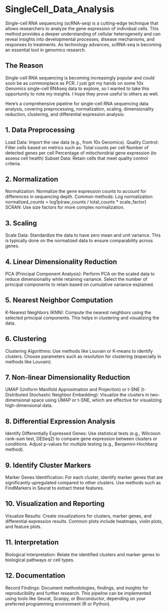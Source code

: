 # SingleCell_Data_Analysis
Single-cell RNA sequencing (scRNA-seq) is a cutting-edge technique that allows researchers to analyze the gene expression of individual cells. This method provides a deeper understanding of cellular heterogeneity and can reveal insights into developmental processes, disease mechanisms, and responses to treatments. As technology advances, scRNA-seq is becoming an essential tool in genomics research.

## The Reason 
Single-cell RNA sequencing is becoming increasingly popular and could soon be as commonplace as PCR. I just got my hands on some 10x Genomics single-cell RNAseq data to explore, so I wanted to take this opportunity to note my insights. I hope they prove useful to others as well.

Here’s a comprehensive pipeline for single-cell RNA sequencing data analysis, covering preprocessing, normalization, scaling, dimensionality reduction, clustering, and differential expression analysis:

## 1. Data Preprocessing
Load Data: Import the raw data (e.g., from 10x Genomics).
Quality Control: Filter cells based on metrics such as:
Total counts per cell
Number of detected genes per cell
Percentage of mitochondrial gene expression (to assess cell health)
Subset Data: Retain cells that meet quality control criteria.


## 2. Normalization
Normalization: Normalize the gene expression counts to account for differences in sequencing depth.
Common methods:
Log normalization: normalized_counts = log1p(raw_counts / total_counts * scale_factor)
SCRAN: Use size factors for more complex normalization.


## 3. Scaling
Scale Data: Standardize the data to have zero mean and unit variance.
This is typically done on the normalized data to ensure comparability across genes.

## 4. Linear Dimensionality Reduction
PCA (Principal Component Analysis):
Perform PCA on the scaled data to reduce dimensionality while retaining variance.
Select the number of principal components to retain based on cumulative variance explained.

## 5. Nearest Neighbor Computation
K-Nearest Neighbors (KNN):
Compute the nearest neighbors using the selected principal components.
This helps in clustering and visualizing the data.

## 6. Clustering
Clustering Algorithms:
Use methods like Louvain or K-means to identify clusters.
Choose parameters such as resolution for clustering (especially in methods like Louvain).

## 7. Non-linear Dimensionality Reduction
UMAP (Uniform Manifold Approximation and Projection) or t-SNE (t-Distributed Stochastic Neighbor Embedding):
Visualize the clusters in two-dimensional space using UMAP or t-SNE, which are effective for visualizing high-dimensional data.

## 8. Differential Expression Analysis
Identify Differentially Expressed Genes:
Use statistical tests (e.g., Wilcoxon rank-sum test, DESeq2) to compare gene expression between clusters or conditions.
Adjust p-values for multiple testing (e.g., Benjamini-Hochberg method).

## 9. Identify Cluster Markers
Marker Genes Identification:
For each cluster, identify marker genes that are significantly upregulated compared to other clusters.
Use methods such as FindMarkers in Seurat to extract these features.

## 10. Visualization and Reporting
Visualize Results:
Create visualizations for clusters, marker genes, and differential expression results.
Common plots include heatmaps, violin plots, and feature plots.

## 11. Interpretation
Biological Interpretation:
Relate the identified clusters and marker genes to biological pathways or cell types.

## 12. Documentation
Record Findings:
Document methodologies, findings, and insights for reproducibility and further research.
This pipeline can be implemented using tools like Seurat, Scanpy, or Bioconductor, depending on your preferred programming environment (R or Python).
